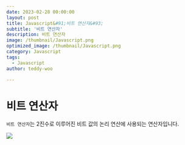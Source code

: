 ```yaml
---
date: 2023-02-28 00:00:00
layout: post
title: Javascript&#91;비트 연산자&#93; 
subtitle: '비트 연산자'
description: 비트 연산자
image: /thumbnail/Javascript.png
optimized_image: /thumbnail/Javascript.png
category: Javascript
tags:
  - Javascript
author: teddy-woo

---
```


# 비트 연산자

`비트 연산자`는 2진수로 이루어진 비트 값의 논리 연산에 사용되는 연산자입니다.

![](https://velog.velcdn.com/images%2Fbami%2Fpost%2F11eac421-522f-4745-991f-01cadf584c2b%2Fimage.png)